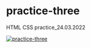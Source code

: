 # practice-three
HTML CSS practice_24.03.2022

[![practice-three](https://img.shields.io/badge/-Website%20in%20action-282a36?logo=GitHub&logoColor=ff6e96&style=flat&labelColor=282a36)](https://candiddeer.github.io/practice-three/)
